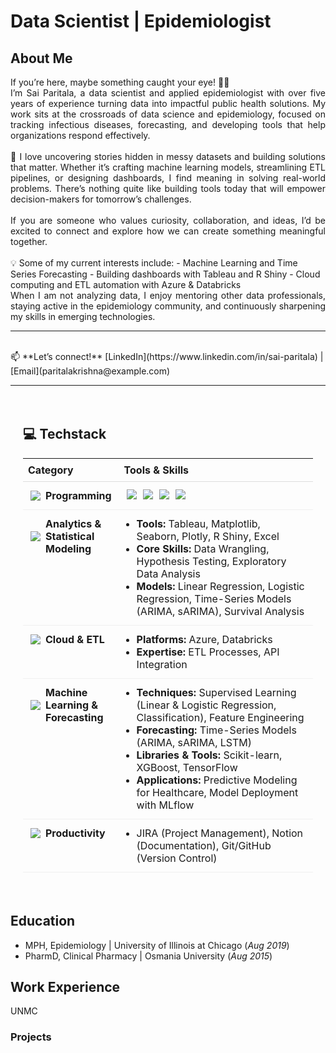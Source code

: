 # Data Scientist | Epidemiologist


## About Me
<div align="justify">
If you’re here, maybe something caught your eye! 👋🏾

<br>
I’m Sai Paritala, a data scientist and applied epidemiologist with over five years of experience turning data into impactful public health solutions. My work sits at the crossroads of data science and epidemiology, focused on tracking infectious diseases, forecasting, and developing tools that help organizations respond effectively.
<br>

<br>
🔎 I love uncovering stories hidden in messy datasets and building solutions that matter. Whether it’s crafting machine learning models, streamlining ETL pipelines, or designing dashboards, I find meaning in solving real-world problems. There’s nothing quite like building tools today that will empower decision-makers for tomorrow’s challenges.
<br>

<br>
If you are someone who values curiosity, collaboration, and ideas, I’d be excited to connect and explore how we can create something meaningful together.
</div>
<br>
💡 Some of my current interests include:
- Machine Learning and Time Series Forecasting
- Building dashboards with Tableau and R Shiny
- Cloud computing and ETL automation with Azure & Databricks

<div align="justify">
When I am not analyzing data, I enjoy mentoring other data professionals, staying active in the epidemiology community, and continuously sharpening my skills in emerging technologies.
</div>

---

<br>
📫 **Let’s connect!**  
[LinkedIn](https://www.linkedin.com/in/sai-paritala) | [Email](paritalakrishna@example.com)
<br>

---


<div style="width: 100%; padding: 20px; box-sizing: border-box;">
  <h2>💻 Techstack</h2>
  <table style="width: 100%; border-spacing: 0; border-collapse: collapse;">
    <thead>
      <tr style="border-bottom: 1px solid #ddd;">
        <th style="text-align:left; width: 25%; font-weight: bold; padding: 8px;">Category</th>
        <th style="text-align:left; width: 75%; font-weight: bold; padding: 8px;">Tools & Skills</th>
      </tr>
    </thead>
    <tbody>
      <tr style="border-bottom: 1px solid #f0f0f0; vertical-align: top;">
        <td style="text-align: left; padding: 12px; display: flex; align-items: center;">
          <img src="https://img.icons8.com/material-rounded/24/000000/computer.png" style="margin-right: 8px;" />
          <b>Programming</b>
        </td>
        <td style="padding: 12px;">
          <div style="display: flex; gap: 10px; flex-wrap: wrap;">
            <img src="https://img.shields.io/badge/Python-3776AB?style=for-the-badge&logo=python&logoColor=white" />
            <img src="https://img.shields.io/badge/R-276DC3?style=for-the-badge&logo=r&logoColor=white" />
            <img src="https://img.shields.io/badge/SAS-2E8B57?style=for-the-badge&logoColor=white" />
            <img src="https://img.shields.io/badge/SQL-4169E1?style=for-the-badge&logoColor=white" />
          </div>
        </td>
      </tr>
      <tr style="border-bottom: 1px solid #f0f0f0; vertical-align: top;">
        <td style="text-align: left; padding: 12px; display: flex; align-items: center;">
          <img src="https://img.icons8.com/material-outlined/24/000000/statistics.png" style="margin-right: 8px;" />
          <b>Analytics & Statistical Modeling</b>
        </td>
        <td style="padding: 12px;">
          <ul style="margin: 0; padding: 0 0 0 16px; list-style-type: disc;">
            <li><b>Tools:</b> Tableau, Matplotlib, Seaborn, Plotly, R Shiny, Excel</li>
            <li><b>Core Skills:</b> Data Wrangling, Hypothesis Testing, Exploratory Data Analysis</li>
            <li><b>Models:</b> Linear Regression, Logistic Regression, Time-Series Models (ARIMA, sARIMA), Survival Analysis</li>
          </ul>
        </td>
      </tr>
      <tr style="border-bottom: 1px solid #f0f0f0; vertical-align: top;">
        <td style="text-align: left; padding: 12px; display: flex; align-items: center;">
          <img src="https://img.icons8.com/material-rounded/24/000000/cloud.png" style="margin-right: 8px;" />
          <b>Cloud & ETL</b>
        </td>
        <td style="padding: 12px;">
          <ul style="margin: 0; padding: 0 0 0 16px; list-style-type: disc;">
            <li><b>Platforms:</b> Azure, Databricks</li>
            <li><b>Expertise:</b> ETL Processes, API Integration</li>
          </ul>
        </td>
      </tr>
      <tr style="border-bottom: 1px solid #f0f0f0; vertical-align: top;">
        <td style="text-align: left; padding: 12px; display: flex; align-items: center;">
          <img src="https://img.icons8.com/material-rounded/24/000000/artificial-intelligence.png" style="margin-right: 8px;" />
          <b>Machine Learning & Forecasting</b>
        </td>
        <td style="padding: 12px;">
          <ul style="margin: 0; padding: 0 0 0 16px; list-style-type: disc;">
            <li><b>Techniques:</b> Supervised Learning (Linear & Logistic Regression, Classification), Feature Engineering</li>
            <li><b>Forecasting:</b> Time-Series Models (ARIMA, sARIMA, LSTM)</li>
            <li><b>Libraries & Tools:</b> Scikit-learn, XGBoost, TensorFlow</li>
            <li><b>Applications:</b> Predictive Modeling for Healthcare, Model Deployment with MLflow</li>
          </ul>
        </td>
      </tr>
      <tr style="border-bottom: 1px solid #f0f0f0; vertical-align: top;">
        <td style="text-align: left; padding: 12px; display: flex; align-items: center;">
          <img src="https://img.icons8.com/material-rounded/24/000000/checklist.png" style="margin-right: 8px;" />
          <b>Productivity</b>
        </td>
        <td style="padding: 12px;">
          <ul style="margin: 0; padding: 0 0 0 16px; list-style-type: disc;">
            <li>JIRA (Project Management), Notion (Documentation), Git/GitHub (Version Control)</li>
          </ul>
        </td>
      </tr>
    </tbody>
  </table>
</div>


## Education
- MPH, Epidemiology | University of Illinois at Chicago (_Aug 2019_)
- PharmD, Clinical Pharmacy | Osmania University (_Aug 2015_)

## Work Experience
UNMC

### Projects
